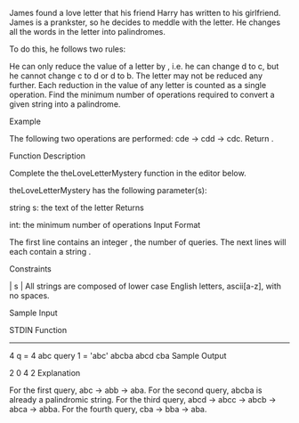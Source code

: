 James found a love letter that his friend Harry has written to his girlfriend. James is a prankster, so he decides to meddle with the letter. He changes all the words in the letter into palindromes.

To do this, he follows two rules:

He can only reduce the value of a letter by , i.e. he can change d to c, but he cannot change c to d or d to b.
The letter  may not be reduced any further.
Each reduction in the value of any letter is counted as a single operation. Find the minimum number of operations required to convert a given string into a palindrome.

Example

The following two operations are performed: cde → cdd → cdc. Return .

Function Description

Complete the theLoveLetterMystery function in the editor below.

theLoveLetterMystery has the following parameter(s):

string s: the text of the letter
Returns

int: the minimum number of operations
Input Format

The first line contains an integer , the number of queries.
The next  lines will each contain a string .

Constraints


| s |
All strings are composed of lower case English letters, ascii[a-z], with no spaces.

Sample Input

STDIN   Function
-----   --------
4       q = 4
abc     query 1 = 'abc'
abcba
abcd
cba
Sample Output

2
0
4
2
Explanation

For the first query, abc → abb → aba.
For the second query, abcba is already a palindromic string.
For the third query, abcd → abcc → abcb → abca → abba.
For the fourth query, cba → bba → aba.